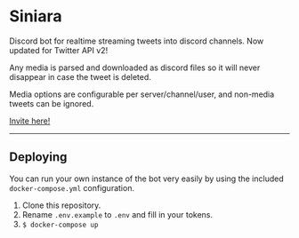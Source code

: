 # Siniara

Discord bot for realtime streaming tweets into discord channels. Now updated for Twitter API v2!

Any media is parsed and downloaded as discord files so it will never disappear in case the tweet is deleted.

Media options are configurable per server/channel/user, and non-media tweets can be ignored.

[Invite here!](https://discord.com/api/oauth2/authorize?client_id=523863343585296404&permissions=322624&scope=bot)

* * *

## Deploying

You can run your own instance of the bot very easily by using the included `docker-compose.yml` configuration.

1.  Clone this repository.
2.  Rename `.env.example` to `.env` and fill in your tokens.
3.  `$ docker-compose up`
